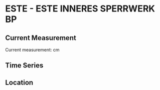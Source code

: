 # ESTE - ESTE INNERES SPERRWERK BP

## Current Measurement

Current measurement: <Value topic="rivers/pegel-online/ESTE/ESTE INNERES SPERRWERK BP/measurementValue"/> cm

## Time Series

<TimeSeries topic="rivers/pegel-online/ESTE/ESTE INNERES SPERRWERK BP/measurementValue" period="week" />

## Location

<WorldMap>
  <Marker lat="53.532826705398314" lon="9.776501861535763" labelTopic="rivers/pegel-online/ESTE/ESTE INNERES SPERRWERK BP" />
</WorldMap>
